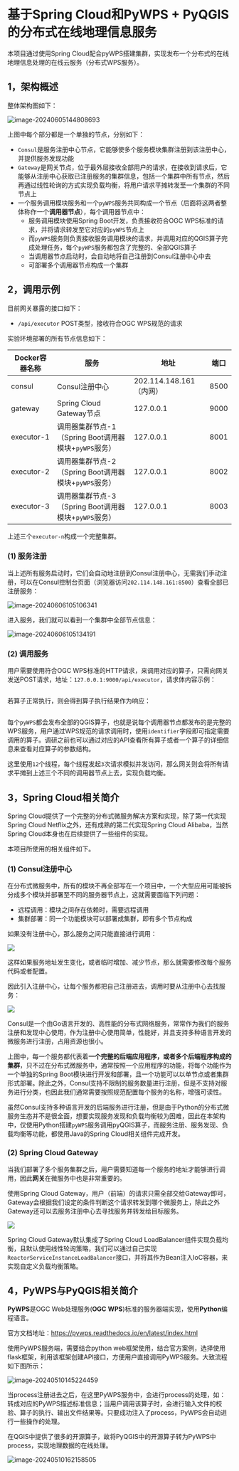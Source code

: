# 基于Spring Cloud和PyWPS + PyQGIS的分布式在线地理信息服务

本项目通过使用Spring Cloud配合pyWPS搭建集群，实现发布一个分布式的在线地理信息处理的在线云服务（分布式WPS服务）。

## 1，架构概述

整体架构图如下：

![image-20240605144808693](https://swsk33-note.oss-cn-shanghai.aliyuncs.com/image-20240605144808693.png)

上图中每个部分都是一个单独的节点，分别如下：

- `Consul`是服务注册中心节点，它能够使多个服务模块集群注册到该注册中心，并提供服务发现功能
- `Gateway`是网关节点，位于最外层接收全部用户的请求，在接收到请求后，它能够从注册中心获取已注册服务的集群信息，包括一个集群中所有节点，然后再通过线性轮询的方式实现负载均衡，将用户请求平摊转发至一个集群的不同节点上
- 一个服务调用模块服务和一个`pyWPS`服务共同构成一个节点（后面将这两者整体称作一个**调用器节点**），每个调用器节点中：
	- 服务调用模块使用Spring Boot开发，负责接收符合OGC WPS标准的请求，并将请求转发至它对应的`pyWPS`节点上
	- 而`pyWPS`服务则负责接收服务调用模块的请求，并调用对应的QGIS算子完成处理任务，每个`pyWPS`服务都包含了完整的、全部QGIS算子
	- 当调用器节点启动时，会自动地将自己注册到Consul注册中心中去
	- 可部署多个调用器节点构成一个集群


## 2，调用示例

目前网关暴露的接口如下：

- `/api/executor` POST类型，接收符合OGC WPS规范的请求

实验环境部署的所有节点信息如下：

| Docker容器名称 | 服务                                                  | 地址                    | 端口 |
| -------------- | ----------------------------------------------------- | ----------------------- | ---- |
| consul         | Consul注册中心                                        | 202.114.148.161（内网） | 8500 |
| gateway        | Spring Cloud Gateway节点                              | 127.0.0.1               | 9000 |
| executor-1     | 调用器集群节点-1（Spring Boot调用器模块+`pyWPS`服务） | 127.0.0.1               | 8001 |
| executor-2     | 调用器集群节点-2（Spring Boot调用器模块+`pyWPS`服务） | 127.0.0.1               | 8002 |
| executor-3     | 调用器集群节点-3（Spring Boot调用器模块+`pyWPS`服务） | 127.0.0.1               | 8003 |

上述三个`executor-n`构成一个完整集群。

### (1) 服务注册

当上述所有服务启动时，它们会自动地注册到Consul注册中心，无需我们手动注册，可以在Consul控制台页面（浏览器访问`202.114.148.161:8500`）查看全部已注册服务：

![image-20240606105106341](https://swsk33-note.oss-cn-shanghai.aliyuncs.com/image-20240606105106341.png)

进入服务，我们就可以看到一个集群中全部节点信息：

![image-20240606105134191](https://swsk33-note.oss-cn-shanghai.aliyuncs.com/image-20240606105134191.png)

### (2) 调用服务

用户需要使用符合OGC WPS标准的HTTP请求，来调用对应的算子，只需向网关发送POST请求，地址：`127.0.0.1:9000/api/executor`，请求体内容示例：

```json
```

若算子正常执行，则会得到算子执行结果作为响应：

```json

```

每个`pyWPS`都会发布全部的QGIS算子，也就是说每个调用器节点都发布的是完整的WPS服务，用户通过WPS规范的请求调用时，使用`identifier`字段即可指定需要调用的算子。调研之前也可以通过对应的API查看所有算子或者一个算子的详细信息来查看对应算子的参数结构。

这里使用`12`个线程，每个线程发起`3`次请求模拟并发访问，那么网关则会将所有请求平摊到上述三个不同的调用器节点上去，实现负载均衡。

## 3，Spring Cloud相关简介

Spring Cloud提供了一个完整的分布式微服务解决方案和实现，除了第一代实现Spring Cloud Netflix之外，还有成熟的第二代实现Spring Cloud Alibaba，当然Spring Cloud本身也在后续提供了一些组件的实现。

本项目所使用的相关组件如下。

### (1) Consul注册中心

在分布式微服务中，所有的模块不再全部写在一个项目中，一个大型应用可能被拆分成多个模块并部署至不同的服务器节点上，这就需要面临下列问题：

- 远程调用：模块之间存在依赖时，需要远程调用
- 集群部署：同一个功能模块可以部署成集群，即有多个节点构成

如果没有注册中心，那么服务之间只能直接进行调用：

![](https://swsk33-note.oss-cn-shanghai.aliyuncs.com/image-20220312225248419.png)

这样如果服务地址发生变化，或者临时增加、减少节点，那么就需要修改每个服务代码或者配置。

因此引入注册中心，让每个服务都把自己注册进去，调用时要从注册中心去找服务：

![](https://swsk33-note.oss-cn-shanghai.aliyuncs.com/image-20220312225536773.png)

Consul是一个由Go语言开发的、高性能的分布式网络服务，常常作为我们的服务注册和发现中心使用，作为注册中心使用简单，性能好，并且支持多种语言开发的微服务进行注册，占用资源也很小。

上图中，每一个服务都代表着**一个完整的后端应用程序，或者多个后端程序构成的集群**，只不过在分布式微服务中，通常按照一个应用程序的功能，将每个功能作为一个单独的Spring Boot模块进行开发和部署，且一个功能可以以单节点或者集群形式部署。除此之外，Consul支持不限制的服务数量进行注册，但是不支持对服务进行分类，也因此我们通常需要按照规范配置每个服务的名称，增强可读性。

虽然Consul支持多种语言开发的后端服务进行注册，但是由于Python的分布式微服务生态并不是很全面，想要实现服务发现和负载均衡较为困难，因此在本架构中，仅使用Python搭建`pyWPS`服务调用pyQGIS算子，而服务注册、服务发现、负载均衡等功能，都使用Java的Spring Cloud相关组件完成开发。

### (2) Spring Cloud Gateway

当我们部署了多个服务集群之后，用户需要知道每一个服务的地址才能够进行调用，因此**网关**在微服务中也是非常重要的。

使用Spring Cloud Gateway，用户（前端）的请求只需全部交给Gateway即可，Gateway会根据我们设定的条件判断这个请求转发到哪个微服务上，除此之外Gateway还可以去服务注册中心去寻找服务并转发给目标服务。

![](https://swsk33-note.oss-cn-shanghai.aliyuncs.com/image-20220411213209809.png)

Spring Cloud Gateway默认集成了Spring Cloud LoadBalancer组件实现负载均衡，且默认使用线性轮询策略，我们可以通过自己实现`ReactorServiceInstanceLoadBalancer`接口，并将其作为Bean注入IoC容器，来实现自定义负载均衡策略。

## 4，PyWPS与PyQGIS相关简介

**PyWPS**是OGC Web处理服务(**OGC** **WPS**)标准的服务器端实现，使用**Python**编程语言。

官方文档地址：https://pywps.readthedocs.io/en/latest/index.html

使用PyWPS服务端，需要结合python web框架使用，结合官方案例，选择使用flask框架，利用该框架创建API接口，方便用户直接调用PyWPS服务。大致流程如下图所示：

![image-20240510145224459](https://dg-typora.oss-cn-chengdu.aliyuncs.com/image-20240510145224459.png)

当process注册进去之后，在这里PyWPS服务中，会进行process的处理，如：转成对应的PyWPS描述标准信息；当用户调用该算子时，会进行输入文件的校验、算子的执行、输出文件结果等。只要成功注入了process，PyWPS会自动进行一些操作的处理。

在QGIS中提供了很多的开源算子，故将PyQGIS中的开源算子转为PyWPS中process，实现地理数据的在线处理。

![image-20240510162158505](https://dg-typora.oss-cn-chengdu.aliyuncs.com/image-20240510162158505.png)
